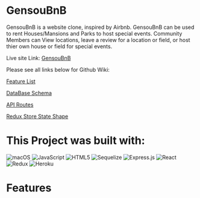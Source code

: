 # GensouBnB
GensouBnB is a website clone, inspired by Airbnb. GensouBnB can be used to rent Houses/Mansions and Parks to host special events.
Community Members can View locations, leave a review for a location or field, or host thier own house or field for special events.

Live site Link: [GensouBnB](https://gensou-bnb.onrender.com)


Please see all links below for Github Wiki:

[Feature List](https://github.com/KeenanPayne504/Api-Project-Air-BnB/wiki/Feature-list)

[DataBase Schema](https://github.com/KeenanPayne504/Api-Project-Air-BnB/wiki/Database-Schema)

[API Routes](https://github.com/KeenanPayne504/Api-Project-Air-BnB/wiki/API-Documentation)

[Redux Store State Shape](https://github.com/KeenanPayne504/Api-Project-Air-BnB/wiki/Redux-Store-Shape)









 # This Project was built with:
 ![macOS](https://img.shields.io/badge/mac%20os-000000?style=for-the-badge&logo=macos&logoColor=F0F0F0)
![JavaScript](https://img.shields.io/badge/javascript-%23323330.svg?style=for-the-badge&logo=javascript&logoColor=%23F7DF1E)
![HTML5](https://img.shields.io/badge/html5-%23E34F26.svg?style=for-the-badge&logo=html5&logoColor=white)
![Sequelize](https://img.shields.io/badge/Sequelize-52B0E7?style=for-the-badge&logo=Sequelize&logoColor=white)
![Express.js](https://img.shields.io/badge/express.js-%23404d59.svg?style=for-the-badge&logo=express&logoColor=%2361DAFB)
![React](https://img.shields.io/badge/react-%2320232a.svg?style=for-the-badge&logo=react&logoColor=%2361DAFB)
![Redux](https://img.shields.io/badge/redux-%23593d88.svg?style=for-the-badge&logo=redux&logoColor=white)
![Heroku](https://img.shields.io/badge/Render-H-green)

# Features
